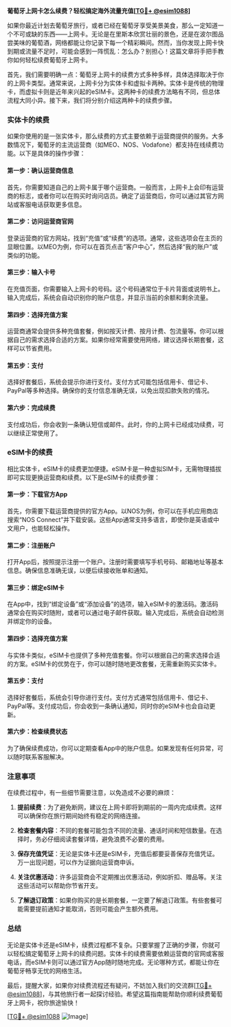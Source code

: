**葡萄牙上网卡怎么续费？轻松搞定海外流量充值[[TG💪+ @esim1088](https://t.me/s/esim1088)]**

如果你最近计划去葡萄牙旅行，或者已经在葡萄牙享受美景美食，那么一定知道一个不可或缺的东西——上网卡。无论是在里斯本欣赏壮丽的景色，还是在波尔图品尝美味的葡萄酒，网络都能让你记录下每一个精彩瞬间。然而，当你发现上网卡快到期或流量不足时，可能会感到一阵慌乱：怎么办？别担心！这篇文章将手把手教你如何轻松续费葡萄牙上网卡。

首先，我们需要明确一点：葡萄牙上网卡的续费方式多种多样，具体选择取决于你的上网卡类型。通常来说，上网卡分为实体卡和虚拟卡两种。实体卡是传统的物理卡，而虚拟卡则是近年来兴起的eSIM卡。这两种卡的续费方法略有不同，但总体流程大同小异。接下来，我们将分别介绍这两种卡的续费步骤。

### 实体卡的续费

如果你使用的是一张实体卡，那么续费的方式主要依赖于运营商提供的服务。大多数情况下，葡萄牙的主流运营商（如MEO、NOS、Vodafone）都支持在线续费功能。以下是具体的操作步骤：

#### 第一步：确认运营商信息
首先，你需要知道自己的上网卡属于哪个运营商。一般而言，上网卡上会印有运营商的标志，或者你可以在购买时询问店员。确定了运营商后，你可以通过其官方网站或客服电话获取更多信息。

#### 第二步：访问运营商官网
登录运营商的官方网站，找到“充值”或“续费”的选项。通常，这些选项会在主页的显眼位置。以MEO为例，你可以在首页点击“客户中心”，然后选择“我的账户”或类似的功能。

#### 第三步：输入卡号
在充值页面，你需要输入上网卡的号码。这个号码通常位于卡片背面或说明书上。输入完成后，系统会自动识别你的账户信息，并显示当前的余额和剩余流量。

#### 第四步：选择充值方案
运营商通常会提供多种充值套餐，例如按天计费、按月计费、包流量等。你可以根据自己的需求选择合适的方案。如果你经常需要使用网络，建议选择长期套餐，这样可以节省费用。

#### 第五步：支付
选择好套餐后，系统会提示你进行支付。支付方式可能包括信用卡、借记卡、PayPal等多种选择。确保你的支付信息准确无误，以免出现扣款失败的情况。

#### 第六步：完成续费
支付成功后，你会收到一条确认短信或邮件。此时，你的上网卡已经成功续费，可以继续正常使用了。

### eSIM卡的续费

相比实体卡，eSIM卡的续费更加便捷。eSIM卡是一种虚拟SIM卡，无需物理插拔即可实现更换运营商和续费。以下是eSIM卡的续费步骤：

#### 第一步：下载官方App
首先，你需要下载运营商提供的官方App。以NOS为例，你可以在手机应用商店搜索“NOS Connect”并下载安装。这些App通常支持多语言，即使你是英语或中文用户，也能轻松操作。

#### 第二步：注册账户
打开App后，按照提示注册一个账户。注册时需要填写手机号码、邮箱地址等基本信息。确保信息准确无误，以便后续接收账单和通知。

#### 第三步：绑定eSIM卡
在App中，找到“绑定设备”或“添加设备”的选项，输入eSIM卡的激活码。激活码通常会在购买时随附，或者可以通过电子邮件获取。输入完成后，系统会自动检测并绑定你的设备。

#### 第四步：选择充值方案
与实体卡类似，eSIM卡也提供了多种充值套餐。你可以根据自己的需求选择合适的方案。eSIM卡的优势在于，你可以随时随地更改套餐，无需重新购买实体卡。

#### 第五步：支付
选择好套餐后，系统会引导你进行支付。支付方式通常包括信用卡、借记卡、PayPal等。支付成功后，你会收到一条确认通知，同时你的eSIM卡也会自动更新。

#### 第六步：检查续费状态
为了确保续费成功，你可以定期查看App中的账户信息。如果发现有任何异常，可以随时联系客服解决。

### 注意事项

在续费过程中，有一些细节需要注意，以免造成不必要的麻烦：

1. **提前续费**：为了避免断网，建议在上网卡即将到期前的一周内完成续费。这样可以确保你在旅行期间始终有稳定的网络连接。

2. **检查套餐内容**：不同的套餐可能包含不同的流量、通话时间和短信数量。在选择时，务必仔细阅读套餐详情，避免浪费不必要的费用。

3. **保存充值凭证**：无论是实体卡还是eSIM卡，充值后都要妥善保存充值凭证。万一出现问题，可以作为证据向运营商申诉。

4. **关注优惠活动**：许多运营商会不定期推出优惠活动，例如折扣、赠品等。关注这些活动可以帮助你节省开支。

5. **了解退订政策**：如果你购买的是长期套餐，一定要了解退订政策。有些套餐可能需要提前通知才能取消，否则可能会产生额外费用。

### 总结

无论是实体卡还是eSIM卡，续费过程都不复杂。只要掌握了正确的步骤，你就可以轻松搞定葡萄牙上网卡的续费问题。实体卡的续费需要依赖运营商的官网或客服电话，而eSIM卡则可以通过官方App随时随地完成。无论哪种方式，都能让你在葡萄牙畅享无忧的网络生活。

最后，提醒大家，如果你对续费流程还有疑问，不妨加入我们的交流群[[TG💪+ @esim1088](https://t.me/s/esim1088)]，与其他旅行者一起探讨经验。希望这篇指南能帮助你顺利续费葡萄牙上网卡，祝你旅途愉快！

[[TG💪+ @esim1088](https://t.me/s/esim1088) ![Image](https://i.postimg.cc/4NQfJmqS/Snipaste-2025-05-13-00-14-12.png)]